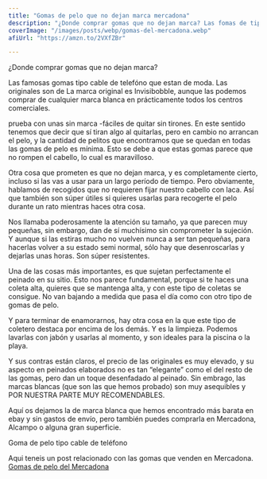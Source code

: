 ```yaml
---
title: "Gomas de pelo que no dejan marca mercadona"
description: "¿Donde comprar gomas que no dejan marca? Las fomas de tipo de cable de tèlefono puesdes comprarlas en Primark, Mercadona o Amazon"
coverImage: "/images/posts/webp/gomas-del-mercadona.webp"
afiUrl: "https://amzn.to/2VXfZBr"

---
```


¿Donde comprar gomas que no dejan marca?

Las famosas gomas tipo cable de telefóno que estan de moda.  Las originales son de La marca original es Invisibobble, aunque las podemos comprar de cualquier marca blanca en prácticamente todos los centros comerciales.

 

 prueba con unas sin marca 
 -fáciles de quitar sin tirones. En este sentido tenemos que decir que sí tiran algo al quitarlas, pero en cambio no arrancan el pelo, y la cantidad de pelitos que encontramos que se quedan en todas las gomas de pelo es mínima. Esto se debe a que estas gomas parece que no rompen el cabello, lo cual es maravilloso.


 
Otra cosa que prometen es que no dejan marca, y es completamente cierto, incluso si las vas a usar para un largo período de tiempo. Pero obviamente, hablamos de recogidos que no requieren fijar nuestro cabello con laca. Así que también son súper útiles si quieres usarlas para recogerte el pelo durante un rato mientras haces otra cosa.

 

Nos llamaba poderosamente la atención su tamaño, ya que parecen muy pequeñas, sin embargo, dan de sí muchísimo sin comprometer la sujeción. Y aunque si las estiras mucho no vuelven nunca a ser tan pequeñas, para hacerlas volver a su estado semi normal, sólo hay que desenroscarlas y dejarlas unas horas. Son súper resistentes.


 
Una de las cosas más importantes, es que sujetan perfectamente el peinado en su sitio. Esto nos parece fundamental, porque si te haces una coleta alta, quieres que se mantenga alta, y con este tipo de coletas se consigue. No van bajando a medida que pasa el día como con otro tipo de gomas de pelo.

 

 Y para terminar de enamorarnos, hay otra cosa en la que este tipo de coletero destaca por encima de los demás. Y es la limpieza. Podemos lavarlas con jabón y usarlas al momento, y son ideales para la piscina o la playa.

 

Y sus contras están claros, el precio de las originales es muy elevado, y su aspecto en peinados elaborados no es tan “elegante” como el del resto de las gomas, pero dan un toque desenfadado al peinado. Sin embrago, las marcas blancas (que son las que hemos probado) son muy asequibles y POR NUESTRA PARTE MUY RECOMENDABLES.

Aquí os dejamos la de marca blanca que hemos encontrado más barata en ebay y sin gastos de envío, pero también puedes comprarla en Mercadona, Alcampo o alguna gran superficie.

Goma de pelo tipo cable de teléfono




Aqui teneis un post relacionado con las gomas que venden en Mercadona.
[Gomas de pelo del Mercadona](http://elmundodesaandry.blogspot.com/2015/06/me-has-decepcionado-coletereos-mercadona.html)

